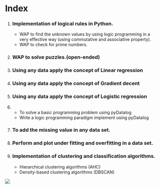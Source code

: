# **Index**
 1. ### Implementation of logical rules in Python.
    - WAP to find the unknown values by using logic programming in a very effective way (using commutative and associative property).
    - WAP to check for prime numbers.
 2. ### WAP to solve puzzles.(open-ended)
 3. ### Using any data apply the concept of Linear regression
 4. ### Using any data apply the concept of Gradient decent
 5. ### Using any data apply the concept of Logistic regression
 6. -  To solve a basic programming problem using pyDatalog
    -  Write a logic programming paradigm implement using pyDatalog
 7. ### To add the missing value in any data set.
 8. ### Perform and plot under fitting and overfitting in a data set.
 9. ### Implementation of clustering and classification algorithms.
    - Hierarchical clustering algorithms (AHC)
    -  Density-based clustering algorithms (DBSCAN)
 
 
 
![](https://datasciencedojo.com/wp-content/uploads/20-1.jpg)